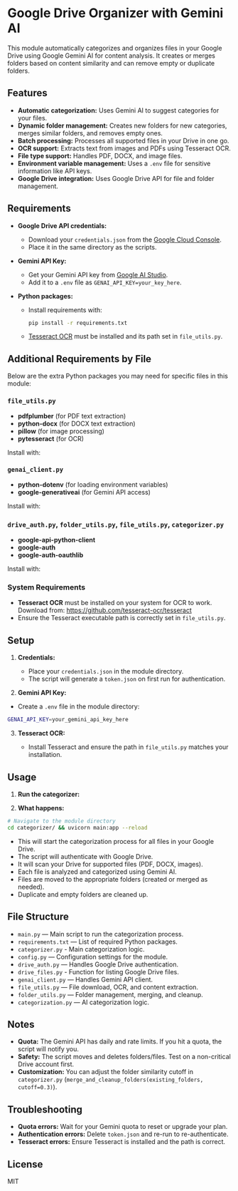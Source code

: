 # Google Drive Organizer with Gemini AI

This module automatically categorizes and organizes files in your Google Drive using Google Gemini AI for content analysis. It creates or merges folders based on content similarity and can remove empty or duplicate folders.

## Features

- **Automatic categorization:** Uses Gemini AI to suggest categories for your files.
- **Dynamic folder management:** Creates new folders for new categories, merges similar folders, and removes empty ones.
- **Batch processing:** Processes all supported files in your Drive in one go.
- **OCR support:** Extracts text from images and PDFs using Tesseract OCR.
- **File type support:** Handles PDF, DOCX, and image files.
- **Environment variable management:** Uses a `.env` file for sensitive information like API keys.
- **Google Drive integration:** Uses Google Drive API for file and folder management.

## Requirements

- **Google Drive API credentials:**  
  - Download your `credentials.json` from the [Google Cloud Console](https://console.cloud.google.com/apis/credentials).
  - Place it in the same directory as the scripts.
- **Gemini API Key:**  
  - Get your Gemini API key from [Google AI Studio](https://aistudio.google.com/app/apikey).
  - Add it to a `.env` file as `GENAI_API_KEY=your_key_here`.

- **Python packages:**  
  - Install requirements with:

    ```bash
    pip install -r requirements.txt
    ```

  - [Tesseract OCR](https://github.com/tesseract-ocr/tesseract) must be installed and its path set in `file_utils.py`.

## Additional Requirements by File

Below are the extra Python packages you may need for specific files in this module:

### `file_utils.py`

- **pdfplumber** (for PDF text extraction)
- **python-docx** (for DOCX text extraction)
- **pillow** (for image processing)
- **pytesseract** (for OCR)

Install with:

### `genai_client.py`

- **python-dotenv** (for loading environment variables)
- **google-generativeai** (for Gemini API access)

Install with:

### `drive_auth.py`, `folder_utils.py`, `file_utils.py`, `categorizer.py`

- **google-api-python-client**
- **google-auth**
- **google-auth-oauthlib**

Install with:

### System Requirements

- **Tesseract OCR** must be installed on your system for OCR to work.  
  Download from: <https://github.com/tesseract-ocr/tesseract>
- Ensure the Tesseract executable path is correctly set in `file_utils.py`.

## Setup

1. **Credentials:**
   - Place your `credentials.json` in the module directory.
   - The script will generate a `token.json` on first run for authentication.

2. **Gemini API Key:**

- Create a `.env` file in the module directory:

```bash
GENAI_API_KEY=your_gemini_api_key_here
```

3. **Tesseract OCR:**

   - Install Tesseract and ensure the path in `file_utils.py` matches your installation.

## Usage

1. **Run the categorizer:**

2. **What happens:**

```bash
# Navigate to the module directory
cd categorizer/ && uvicorn main:app --reload
```

- This will start the categorization process for all files in your Google Drive.
- The script will authenticate with Google Drive.
- It will scan your Drive for supported files (PDF, DOCX, images).
- Each file is analyzed and categorized using Gemini AI.
- Files are moved to the appropriate folders (created or merged as needed).
- Duplicate and empty folders are cleaned up.

## File Structure

- `main.py` — Main script to run the categorization process.
- `requirements.txt` — List of required Python packages.
- `categorizer.py` - Main categorization logic.
- `config.py` — Configuration settings for the module.
- `drive_auth.py` — Handles Google Drive authentication.
- `drive_files.py` - Function for listing Google Drive files.
- `genai_client.py` — Handles Gemini API client.
- `file_utils.py` — File download, OCR, and content extraction.
- `folder_utils.py` — Folder management, merging, and cleanup.
- `categorization.py` — AI categorization logic.

## Notes

- **Quota:** The Gemini API has daily and rate limits. If you hit a quota, the script will notify you.
- **Safety:** The script moves and deletes folders/files. Test on a non-critical Drive account first.
- **Customization:** You can adjust the folder similarity cutoff in `categorizer.py` (`merge_and_cleanup_folders(existing_folders, cutoff=0.3)`).

## Troubleshooting

- **Quota errors:** Wait for your Gemini quota to reset or upgrade your plan.
- **Authentication errors:** Delete `token.json` and re-run to re-authenticate.
- **Tesseract errors:** Ensure Tesseract is installed and the path is correct.

## License

MIT
